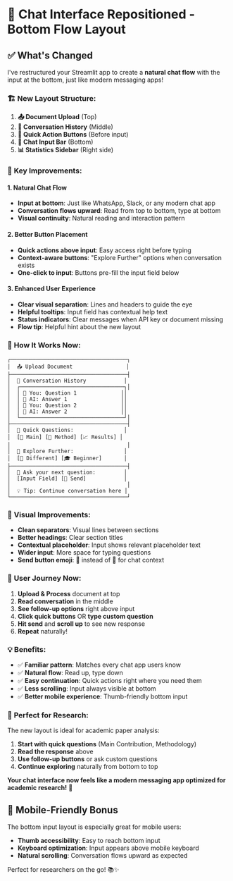 # 🔄 Chat Interface Repositioned - Bottom Flow Layout

## ✅ What's Changed

I've restructured your Streamlit app to create a **natural chat flow** with the input at the bottom, just like modern messaging apps!

### 🏗️ **New Layout Structure:**

1. **📤 Document Upload** (Top)
2. **💬 Conversation History** (Middle)
3. **🚀 Quick Action Buttons** (Before input)
4. **💬 Chat Input Bar** (Bottom)
5. **📊 Statistics Sidebar** (Right side)

### 🎯 **Key Improvements:**

#### **1. Natural Chat Flow**
- **Input at bottom**: Just like WhatsApp, Slack, or any modern chat app
- **Conversation flows upward**: Read from top to bottom, type at bottom
- **Visual continuity**: Natural reading and interaction pattern

#### **2. Better Button Placement**
- **Quick actions above input**: Easy access right before typing
- **Context-aware buttons**: "Explore Further" options when conversation exists
- **One-click to input**: Buttons pre-fill the input field below

#### **3. Enhanced User Experience** 
- **Clear visual separation**: Lines and headers to guide the eye
- **Helpful tooltips**: Input field has contextual help text
- **Status indicators**: Clear messages when API key or document missing
- **Flow tip**: Helpful hint about the new layout

### 📱 **How It Works Now:**

```
┌─────────────────────────────────────┐
│  📤 Upload Document                 │
├─────────────────────────────────────┤
│  💬 Conversation History            │
│  ┌─────────────────────────────────┐│
│  │ 🙋 You: Question 1              ││
│  │ 🤖 AI: Answer 1                 ││
│  │ 🙋 You: Question 2              ││  
│  │ 🤖 AI: Answer 2                 ││
│  └─────────────────────────────────┘│
├─────────────────────────────────────┤
│  🚀 Quick Questions:                │
│  [🎯 Main] [🧪 Method] [📈 Results] │
│                                     │
│  🤔 Explore Further:                │
│  [🔄 Different] [🎓 Beginner]       │
├─────────────────────────────────────┤
│  💬 Ask your next question:         │
│  [Input Field] [💬 Send]            │
│                                     │
│  💡 Tip: Continue conversation here │
└─────────────────────────────────────┘
```

### 🎨 **Visual Improvements:**

- **Clean separators**: Visual lines between sections
- **Better headings**: Clear section titles
- **Contextual placeholder**: Input shows relevant placeholder text
- **Wider input**: More space for typing questions
- **Send button emoji**: 💬 instead of 🚀 for chat context

### 🔄 **User Journey Now:**

1. **Upload & Process** document at top
2. **Read conversation** in the middle 
3. **See follow-up options** right above input
4. **Click quick buttons** OR **type custom question**
5. **Hit send** and **scroll up** to see new response
6. **Repeat** naturally!

### 💡 **Benefits:**

- ✅ **Familiar pattern**: Matches every chat app users know
- ✅ **Natural flow**: Read up, type down
- ✅ **Easy continuation**: Quick actions right where you need them
- ✅ **Less scrolling**: Input always visible at bottom
- ✅ **Better mobile experience**: Thumb-friendly bottom input

### 🚀 **Perfect for Research:**

The new layout is ideal for academic paper analysis:

1. **Start with quick questions** (Main Contribution, Methodology)
2. **Read the response** above
3. **Use follow-up buttons** or ask custom questions
4. **Continue exploring** naturally from bottom to top

**Your chat interface now feels like a modern messaging app optimized for academic research!** 🎉

## 📱 Mobile-Friendly Bonus

The bottom input layout is especially great for mobile users:
- **Thumb accessibility**: Easy to reach bottom input
- **Keyboard optimization**: Input appears above mobile keyboard
- **Natural scrolling**: Conversation flows upward as expected

Perfect for researchers on the go! 📚✨